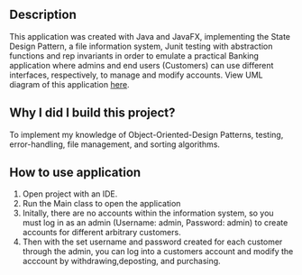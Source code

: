 ## Description
This application was created with Java and JavaFX, implementing the State Design Pattern, a file information system, Junit testing with abstraction functions and rep invariants
in order to emulate a practical Banking application where admins and end users (Customers) can use different interfaces, respectively, to manage and modify accounts. View UML diagram of this application [here](https://github.com/Shaan-Hossain/Banking-Application/blob/master/UMLDiagram.png).
## Why I did I build this project? 
To implement my knowledge of Object-Oriented-Design Patterns, testing, error-handling, file management, and sorting algorithms. 
## How to use application 
1. Open project with an IDE. 
2. Run the Main class to open the application 
3. Initally, there are no accounts within the information system, so you must log in as an admin (Username: admin, Password: admin) to create accounts for different arbitrary    customers. 
4. Then with the set username and password created for each customer through the admin, you can log into a customers account and modify the acccount by withdrawing,deposting, and purchasing.  

